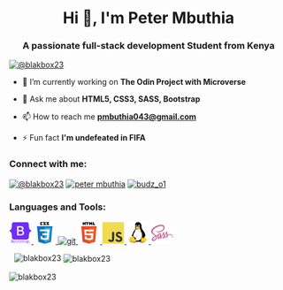 <h1 align="center">Hi 👋, I'm Peter Mbuthia</h1>
<h3 align="center">A passionate full-stack development Student from Kenya</h3>

<p align="left"> <a href="https://twitter.com/@blakbox23" target="blank"><img src="https://img.shields.io/twitter/follow/@blakbox23?logo=twitter&style=for-the-badge" alt="@blakbox23" /></a> </p>

- 🔭 I’m currently working on **The Odin Project with Microverse**

- 💬 Ask me about **HTML5, CSS3, SASS, Bootstrap**

- 📫 How to reach me **pmbuthia043@gmail.com**

- ⚡ Fun fact **I'm undefeated in FIFA**

<h3 align="left">Connect with me:</h3>
<p align="left">
<a href="https://twitter.com/blakbox23" target="blank"><img align="center" src="https://cdn.jsdelivr.net/npm/simple-icons@3.0.1/icons/twitter.svg" alt="@blakbox23" height="30" width="40" /></a>
<a href="https://linkedin.com/in/peter mbuthia" target="blank"><img align="center" src="https://cdn.jsdelivr.net/npm/simple-icons@3.0.1/icons/linkedin.svg" alt="peter mbuthia" height="30" width="40" /></a>
<a href="https://instagram.com/budz_o1" target="blank"><img align="center" src="https://cdn.jsdelivr.net/npm/simple-icons@3.0.1/icons/instagram.svg" alt="budz_o1" height="30" width="40" /></a>
</p>

<h3 align="left">Languages and Tools:</h3>
<p align="left"> <a href="https://getbootstrap.com" target="_blank"> <img src="https://raw.githubusercontent.com/devicons/devicon/master/icons/bootstrap/bootstrap-plain-wordmark.svg" alt="bootstrap" width="40" height="40"/> </a> <a href="https://www.w3schools.com/css/" target="_blank"> <img src="https://raw.githubusercontent.com/devicons/devicon/master/icons/css3/css3-original-wordmark.svg" alt="css3" width="40" height="40"/> </a> <a href="https://git-scm.com/" target="_blank"> <img src="https://www.vectorlogo.zone/logos/git-scm/git-scm-icon.svg" alt="git" width="40" height="40"/> </a> <a href="https://www.w3.org/html/" target="_blank"> <img src="https://raw.githubusercontent.com/devicons/devicon/master/icons/html5/html5-original-wordmark.svg" alt="html5" width="40" height="40"/> </a> <a href="https://developer.mozilla.org/en-US/docs/Web/JavaScript" target="_blank"> <img src="https://raw.githubusercontent.com/devicons/devicon/master/icons/javascript/javascript-original.svg" alt="javascript" width="40" height="40"/> </a> <a href="https://www.linux.org/" target="_blank"> <img src="https://raw.githubusercontent.com/devicons/devicon/master/icons/linux/linux-original.svg" alt="linux" width="40" height="40"/> </a>  <a href="https://sass-lang.com" target="_blank"> <img src="https://raw.githubusercontent.com/devicons/devicon/master/icons/sass/sass-original.svg" alt="sass" width="40" height="40"/> </a> </p>

<p style="margin: 9px"><img align="left" src="https://github-readme-stats.vercel.app/api/top-langs?username=blakbox23&show_icons=true&locale=en&layout=compact" alt="blakbox23" /></p>

<p "margin: 39px">&nbsp;<img align="center" src="https://github-readme-stats.vercel.app/api?username=blakbox23&show_icons=true&locale=en" alt="blakbox23" /></p>

<p "margin: 9px"><img align="center" src="https://github-readme-streak-stats.herokuapp.com/?user=blakbox23&" alt="blakbox23" /></p>

